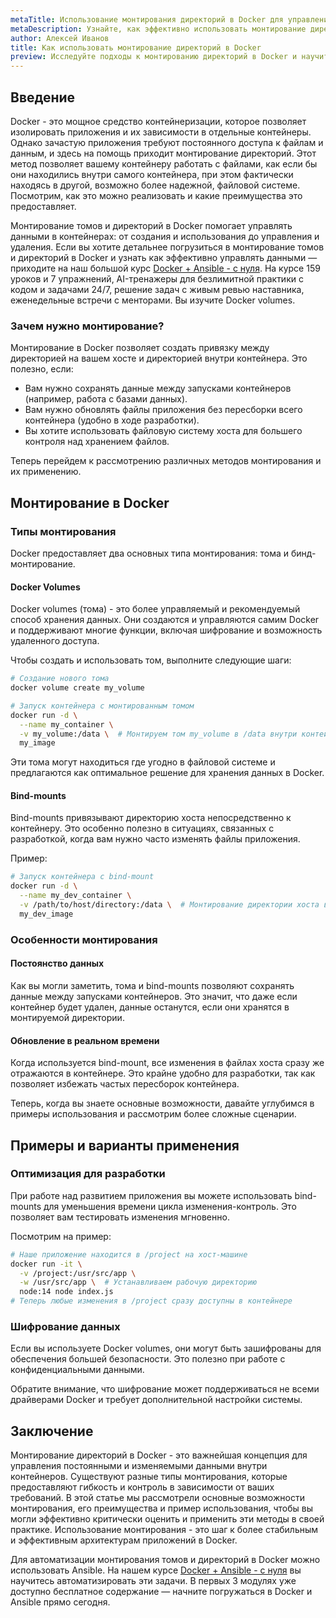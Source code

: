 ```yaml
---
metaTitle: Использование монтирования директорий в Docker для управления данными
metaDescription: Узнайте, как эффективно использовать монтирование директорий в Docker для управления данными - примеры, пояснения и возможности помогают легко освоить этот инструмент
author: Алексей Иванов
title: Как использовать монтирование директорий в Docker
preview: Исследуйте подходы к монтированию директорий в Docker и научитесь эффективно управлять данными. Пошаговые примеры и объяснения помогут вам быстро понять основы
---
```


## Введение

Docker - это мощное средство контейнеризации, которое позволяет изолировать приложения и их зависимости в отдельные контейнеры. Однако зачастую приложения требуют постоянного доступа к файлам и данным, и здесь на помощь приходит монтирование директорий. Этот метод позволяет вашему контейнеру работать с файлами, как если бы они находились внутри самого контейнера, при этом фактически находясь в другой, возможно более надежной, файловой системе. Посмотрим, как это можно реализовать и какие преимущества это предоставляет.

Монтирование томов и директорий в Docker помогает управлять данными в контейнерах: от создания и использования до управления и удаления. Если вы хотите детальнее погрузиться в монтирование томов и директорий в Docker и узнать как эффективно управлять данными — приходите на наш большой курс [Docker + Ansible - с нуля](https://purpleschool.ru/course/docker). На курсе 159 уроков и 7 упражнений, AI-тренажеры для безлимитной практики с кодом и задачами 24/7, решение задач с живым ревью наставника, еженедельные встречи с менторами. Вы изучите Docker volumes.

### Зачем нужно монтирование?

Монтирование в Docker позволяет создать привязку между директорией на вашем хосте и директорией внутри контейнера. Это полезно, если:

- Вам нужно сохранять данные между запусками контейнеров (например, работа с базами данных).
- Вам нужно обновлять файлы приложения без пересборки всего контейнера (удобно в ходе разработки).
- Вы хотите использовать файловую систему хоста для большего контроля над хранением файлов.

Теперь перейдем к рассмотрению различных методов монтирования и их применению.

## Монтирование в Docker

### Типы монтирования

Docker предоставляет два основных типа монтирования: тома и бинд-монтирование.

#### Docker Volumes

Docker volumes (тома) - это более управляемый и рекомендуемый способ хранения данных. Они создаются и управляются самим Docker и поддерживают многие функции, включая шифрование и возможность удаленного доступа.

Чтобы создать и использовать том, выполните следующие шаги:

```bash
# Создание нового тома
docker volume create my_volume

# Запуск контейнера с монтированным томом
docker run -d \
  --name my_container \
  -v my_volume:/data \  # Монтируем том my_volume в /data внутри контейнера
  my_image
```

Эти тома могут находиться где угодно в файловой системе и предлагаются как оптимальное решение для хранения данных в Docker.

#### Bind-mounts

Bind-mounts привязывают директорию хоста непосредственно к контейнеру. Это особенно полезно в ситуациях, связанных с разработкой, когда вам нужно часто изменять файлы приложения.

Пример:

```bash
# Запуск контейнера с bind-mount
docker run -d \
  --name my_dev_container \
  -v /path/to/host/directory:/data \  # Монтирование директории хоста в /data контейнера
  my_dev_image
```

### Особенности монтирования

#### Постоянство данных

Как вы могли заметить, тома и bind-mounts позволяют сохранять данные между запусками контейнеров. Это значит, что даже если контейнер будет удален, данные останутся, если они хранятся в монтируемой директории. 

#### Обновление в реальном времени

Когда используется bind-mount, все изменения в файлах хоста сразу же отражаются в контейнере. Это крайне удобно для разработки, так как позволяет избежать частых пересборок контейнера.

Теперь, когда вы знаете основные возможности, давайте углубимся в примеры использования и рассмотрим более сложные сценарии.

## Примеры и варианты применения

### Оптимизация для разработки

При работе над развитием приложения вы можете использовать bind-mounts для уменьшения времени цикла изменения-контроль. Это позволяет вам тестировать изменения мгновенно.

Посмотрим на пример:

```bash
# Наше приложение находится в /project на хост-машине
docker run -it \
  -v /project:/usr/src/app \
  -w /usr/src/app \  # Устанавливаем рабочую директорию
  node:14 node index.js
# Теперь любые изменения в /project сразу доступны в контейнере
```

### Шифрование данных

Если вы используете Docker volumes, они могут быть зашифрованы для обеспечения большей безопасности. Это полезно при работе с конфиденциальными данными.

Обратите внимание, что шифрование может поддерживаться не всеми драйверами Docker и требует дополнительной настройки системы.

## Заключение

Монтирование директорий в Docker - это важнейшая концепция для управления постоянными и изменяемыми данными внутри контейнеров. Существуют разные типы монтирования, которые предоставляют гибкость и контроль в зависимости от ваших требований. В этой статье мы рассмотрели основные возможности монтирования, его преимущества и пример использования, чтобы вы могли эффективно критически оценить и применить эти методы в своей практике. Использование монтирования - это шаг к более стабильным и эффективным архитектурам приложений в Docker.

Для автоматизации монтирования томов и директорий в Docker можно использовать Ansible. На нашем курсе [Docker + Ansible - с нуля](https://purpleschool.ru/course/docker) вы научитесь автоматизировать эти задачи. В первых 3 модулях уже доступно бесплатное содержание — начните погружаться в Docker и Ansible прямо сегодня.
